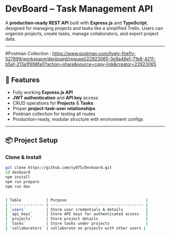 # DevBoard – Task Management API

A **production-ready REST API** built with **Express.js** and **TypeScript**, designed for managing projects and tasks like a simplified Trello. Users can organize projects, create tasks, manage collaborators, and export project data.

---

#Postman Collection : https://www.postman.com/lively-firefly-527899/workspace/devboard/request/22923065-3e9a48e1-71b8-4211-b5af-213a1f998fa0?action=share&source=copy-link&creator=22923065

## 🎯 Features

- Fully working **Express.js API**  
- **JWT authentication** and **API key** access  
- CRUD operations for **Projects** & **Tasks**  
- Proper **project-task-user relationships**  
- Postman collection for testing all routes  
- Production-ready, modular structure with environment configs  

---

## 📦 Project Setup

### **Clone & Install**

```bash
git clone https://github.com/sy875/Devboard.git
cd devboard
npm install
npm run prepare
npm run dev


| Table           | Purpose                                   |
| --------------- | ----------------------------------------- |
| `users`         | Store user credentials & details          |
| `api_keys`      | Store API keys for authenticated access   |
| `projects`      | Store project details                     |
| `tasks`         | Store tasks under projects                |
| `collaborators` | collaborate on projects with other users |



